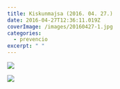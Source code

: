 ```yaml
---
title: Kiskunmajsa (2016. 04. 27.)
date: 2016-04-27T12:36:11.019Z
coverImage: /images/20160427-1.jpg
categories:
  - prevencio
excerpt: " "
---
```

![](/images/20160427-2.jpg)

![](/images/20160427-3.jpg)